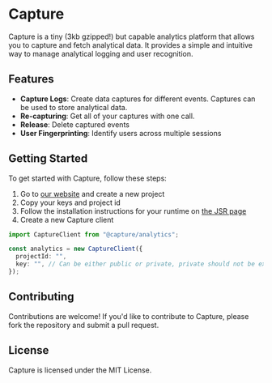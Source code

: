 # Capture

Capture is a tiny (3kb gzipped!) but capable analytics platform that allows you
to capture and fetch analytical data. It provides a simple and intuitive way to
manage analytical logging and user recognition.

## Features

- **Capture Logs**: Create data captures for different events. Captures can be
  used to store analytical data.
- **Re-capturing**: Get all of your captures with one call.
- **Release**: Delete captured events
- **User Fingerprinting**: Identify users across multiple sessions

## Getting Started

To get started with Capture, follow these steps:

1. Go to [our website](https://capture-analytics.vercel.app/) and create a new
   project
2. Copy your keys and project id
3. Follow the installation instructions for your runtime on
   [the JSR page](https://jsr.io/@capture/analytics)
4. Create a new Capture client

```ts
import CaptureClient from "@capture/analytics";

const analytics = new CaptureClient({
  projectId: "",
  key: "", // Can be either public or private, private should not be exposed to the frontend
});
```

## Contributing

Contributions are welcome! If you'd like to contribute to Capture, please fork
the repository and submit a pull request.

## License

Capture is licensed under the MIT License.
